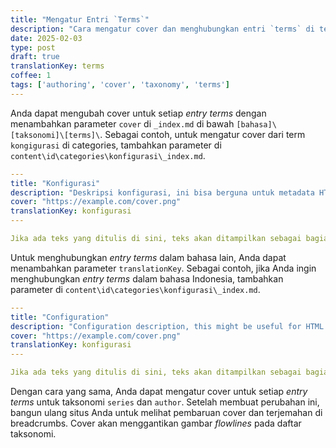 ```yaml
---
title: "Mengatur Entri `Terms`"
description: "Cara mengatur cover dan menghubungkan entri `terms` di tema Hugo Brewm"
date: 2025-02-03
type: post
draft: true
translationKey: terms
coffee: 1
tags: ['authoring', 'cover', 'taxonomy', 'terms']
---
```


Anda dapat mengubah cover untuk setiap _entry terms_ dengan menambahkan parameter `cover` di `_index.md` di bawah `[bahasa]\[taksonomi]\[terms]\`.
Sebagai contoh, untuk mengatur cover dari term `kongigurasi` di categories, tambahkan parameter di `content\id\categories\konfigurasi\_index.md`.

```yaml
---
title: "Konfigurasi"
description: "Deskripsi konfigurasi, ini bisa berguna untuk metadata HTML"
cover: "https://example.com/cover.png"
translationKey: konfigurasi
---

Jika ada teks yang ditulis di sini, teks akan ditampilkan sebagai bagian hero.
```

Untuk menghubungkan _entry terms_ dalam bahasa lain, Anda dapat menambahkan parameter `translationKey`.
Sebagai contoh, jika Anda ingin menghubungkan _entry terms_ dalam bahasa Indonesia, tambahkan parameter di `content\id\categories\konfigurasi\_index.md`.

```yaml
---
title: "Configuration"
description: "Configuration description, this might be useful for HTML metadata"
cover: "https://example.com/cover.png"
translationKey: konfigurasi
---

Jika ada teks yang ditulis di sini, teks akan ditampilkan sebagai bagian hero.
```

Dengan cara yang sama, Anda dapat mengatur cover untuk setiap _entry terms_ untuk taksonomi `series` dan `author`.
Setelah membuat perubahan ini, bangun ulang situs Anda untuk melihat pembaruan cover dan terjemahan di breadcrumbs.
Cover akan menggantikan gambar _flowlines_ pada daftar taksonomi.